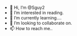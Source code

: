 - 👋 Hi, I’m @Sguy2
- 👀 I’m interested in reading.
- 🌱 I’m currently learning....
- 💞️ I’m looking to collaborate on.
- 📫 How to reach me..

<!---
Sguy2/Sguy2 is a ✨ special ✨ repository because its `README.md` (this file) appears on your GitHub profile.
You can click the Preview link to take a look at your changes.
--->
